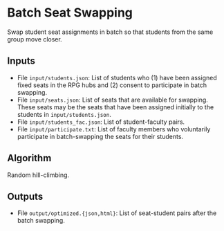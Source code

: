 # Batch Seat Swapping

Swap student seat assignments in batch so that students from the same group move closer.

## Inputs

* File `input/students.json`: List of students who (1) have been assigned fixed
  seats in the RPG hubs and (2) consent to participate in batch swapping.
* File `input/seats.json`: List of seats that are available for swapping. These
  seats may be the seats that have been assigned initially to the students in
  `input/students.json`.
* File `input/students_fac.json`: List of student-faculty pairs.
* File `input/participate.txt`: List of faculty members who voluntarily
  participate in batch-swapping the seats for their students.

## Algorithm

Random hill-climbing.

## Outputs

* File `output/optimized.{json,html}`: List of seat-student pairs after the
  batch swapping.
